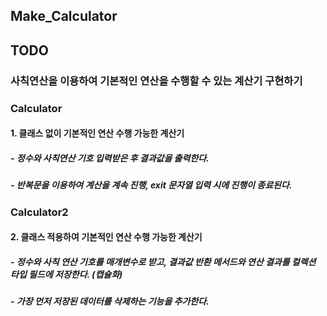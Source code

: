 ## Make_Calculator

## TODO
### 사칙연산을 이용하여 기본적인 연산을 수행할 수 있는 계산기 구현하기

### Calculator
#### 1. 클래스 없이 기본적인 연산 수행 가능한 계산기
##### - 정수와 사칙연산 기호 입력받은 후 결과값을 출력한다.
##### - 반복문을 이용하여 계산을 계속 진행, exit 문자열 입력 시에 진행이 종료된다.

### Calculator2
#### 2. 클래스 적용하여 기본적인 연산 수행 가능한 계산기
##### - 정수와 사칙 연산 기호를 매개변수로 받고, 결과값 반환 메서드와 연산 결과를 컬렉션 타입 필드에 저장한다. (캡슐화)
##### - 가장 먼저 저장된 데이터를 삭제하는 기능을 추가한다.
